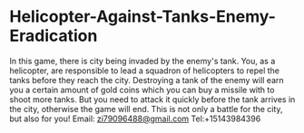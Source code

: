 # Helicopter-Against-Tanks-Enemy-Eradication
In this game, there is city being invaded by the enemy's tank. You, as a helicopter, are responsible to lead a squadron of helicopters to repel the tanks before they reach the city. Destroying a tank of the enemy will earn you a certain amount of gold coins which you can buy a missile with to shoot more tanks. But you need to attack it quickly before the tank arrives in the city, otherwise the game will end. This is not only a battle for the city, but also for you!
Email: zi79096488@gmail.com
Tel:+15143984396
